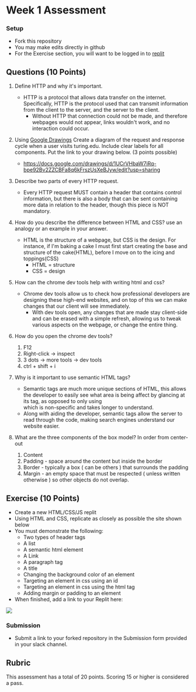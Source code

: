 # Week 1 Assessment

### Setup
* Fork this repository
* You may make edits directly in github
* For the Exercise section, you will want to be logged in to [replit](https://replit.com)

## Questions (10 Points)

1. Define HTTP and why it's important.
   * HTTP is a protocol that allows data transfer on the internet. Specifically, HTTP is the protocol used that can transmit information from the client to the server, and the server to the client.
     * Without HTTP that connection could not be made, and therefore webpages would not appear, links wouldn't work, and no interaction could occur.

2. Using [Google Drawings](https://docs.google.com/drawings) Create a diagram of the request and response cycle when a user visits turing.edu. Include clear labels for all components. Put the link to your drawing below. (3 points possible)
   * https://docs.google.com/drawings/d/1UCrVHbaW7iRq-bpe92Bv2ZZCBFa8q6kFrszUsXeBJyw/edit?usp=sharing

3. Describe two parts of every HTTP request.
   * Every HTTP request MUST contain a header that contains control information, but there is also a body that can be sent containing more data in relation to the header, though this piece is NOT mandatory.

4. How do you describe the difference between HTML and CSS? use an analogy or an example in your answer.
   * HTML is the structure of a webpage, but CSS is the design. For instance, if I'm baking a cake I must first start creating the base and structure of the cake(HTML), before I move on to the icing and toppings(CSS)
     * HTML = structure
     * CSS = design

5. How can the chrome dev tools help with writing html and css?
   * Chrome dev tools allow us to check how professional developers are designing these high-end websites, and on top of this we can make changes that our client will see immediately.
     * With dev tools open, any changes that are made stay client-side and can be erased with a simple refresh, allowing us to tweak various aspects on the webpage, or change the entire thing.

6. How do you open the chrome dev tools?
    1. F12
    2. Right-click -> inspect
    3. 3 dots -> more tools -> dev tools
    4. ctrl + shift + i

7. Why is it important to use semantic HTML tags?
    * Semantic tags are much more unique sections of HTML, this allows the developer to easily see what area is being affect by glancing at its tag, as opposed to only using <div> which is non-specific and takes longer to understand.
    * Along with aiding the developer, semantic tags allow the server to read through the code, making search engines understand our website easier. 

8. What are the three components of the box model?
    In order from center-out
    1. Content
    2. Padding - space around the content but inside the border
    3. Border - typically a box ( can be others ) that surrounds the padding
    4. Margin - an empty space that must be respected ( unless written otherwise ) so other objects do not overlap.

## Exercise (10 Points)

* Create a new HTML/CSS/JS replit
* Using HTML and CSS, replicate as closely as possible the site shown below
* You must demonstrate the following:
  * Two types of header tags
  * A list
  * A semantic html element
  * A Link
  * A paragraph tag
  * A title
  * Changing the background color of an element
  * Targeting an element in css using an id
  * Targeting an element in css using the html tag
  * Adding margin or padding to an element
* When finished, add a link to your Replit here: <A link to your repl here>

![](Marta-Aziz.png)

### Submission
* Submit a link to your forked repository in the Submission form provided in your slack channel.

## Rubric
This assessment has a total of 20 points.  Scoring 15 or higher is considered a pass.
